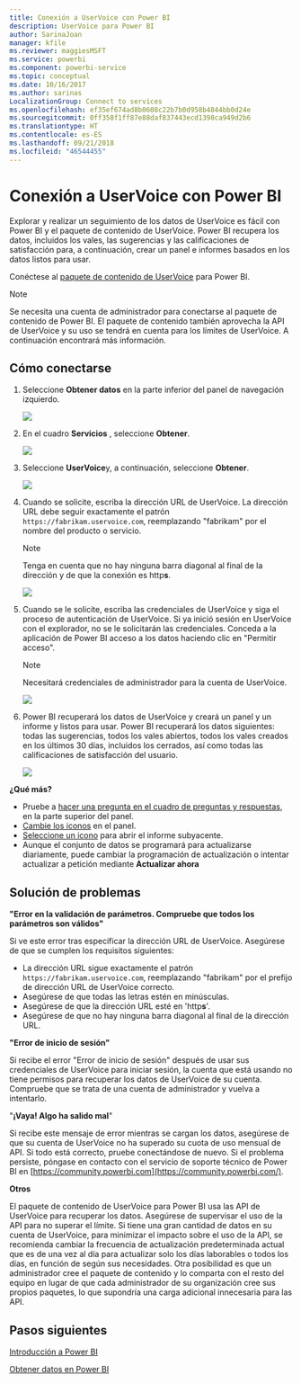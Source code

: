 ```yaml
---
title: Conexión a UserVoice con Power BI
description: UserVoice para Power BI
author: SarinaJoan
manager: kfile
ms.reviewer: maggiesMSFT
ms.service: powerbi
ms.component: powerbi-service
ms.topic: conceptual
ms.date: 10/16/2017
ms.author: sarinas
LocalizationGroup: Connect to services
ms.openlocfilehash: ef35ef674ad8b0608c22b7b0d958b4844bb0d24e
ms.sourcegitcommit: 0ff358f1ff87e88daf837443ecd1398ca949d2b6
ms.translationtype: HT
ms.contentlocale: es-ES
ms.lasthandoff: 09/21/2018
ms.locfileid: "46544455"
---
```

# <a name="connect-to-uservoice-with-power-bi"></a>Conexión a UserVoice con Power BI
Explorar y realizar un seguimiento de los datos de UserVoice es fácil con Power BI y el paquete de contenido de UserVoice. Power BI recupera los datos, incluidos los vales, las sugerencias y las calificaciones de satisfacción para, a continuación, crear un panel e informes basados en los datos listos para usar.

Conéctese al [paquete de contenido de UserVoice](https://app.powerbi.com/getdata/services/uservoice) para Power BI.

>[!NOTE]
>Se necesita una cuenta de administrador para conectarse al paquete de contenido de Power BI. El paquete de contenido también aprovecha la API de UserVoice y su uso se tendrá en cuenta para los límites de UserVoice. A continuación encontrará más información.

## <a name="how-to-connect"></a>Cómo conectarse
1. Seleccione **Obtener datos** en la parte inferior del panel de navegación izquierdo.
   
   ![](media/service-connect-to-uservoice/pbi_getdata.png)
2. En el cuadro **Servicios** , seleccione **Obtener**.
   
   ![](media/service-connect-to-uservoice/pbi_getservices.png) 
3. Seleccione **UserVoice**y, a continuación, seleccione **Obtener**.
   
   ![](media/service-connect-to-uservoice/uservoice.png)
4. Cuando se solicite, escriba la dirección URL de UserVoice. La dirección URL debe seguir exactamente el patrón `https://fabrikam.uservoice.com`, reemplazando "fabrikam" por el nombre del producto o servicio.
   
   >[!NOTE]
   >Tenga en cuenta que no hay ninguna barra diagonal al final de la dirección y de que la conexión es http**s**.
   
   ![](media/service-connect-to-uservoice/capture.png)
5. Cuando se le solicite, escriba las credenciales de UserVoice y siga el proceso de autenticación de UserVoice. Si ya inició sesión en UserVoice con el explorador, no se le solicitarán las credenciales. Conceda a la aplicación de Power BI acceso a los datos haciendo clic en "Permitir acceso".
   
   >[!NOTE]
   >Necesitará credenciales de administrador para la cuenta de UserVoice.
   
   ![](media/service-connect-to-uservoice/capture3.png)
6. Power BI recuperará los datos de UserVoice y creará un panel y un informe y listos para usar. Power BI recuperará los datos siguientes: todas las sugerencias, todos los vales abiertos, todos los vales creados en los últimos 30 días, incluidos los cerrados, así como todas las calificaciones de satisfacción del usuario.
   
   ![](media/service-connect-to-uservoice/capture4.png)

**¿Qué más?**

* Pruebe a [hacer una pregunta en el cuadro de preguntas y respuestas](consumer/end-user-q-and-a.md), en la parte superior del panel.
* [Cambie los iconos](service-dashboard-edit-tile.md) en el panel.
* [Seleccione un icono](consumer/end-user-tiles.md) para abrir el informe subyacente.
* Aunque el conjunto de datos se programará para actualizarse diariamente, puede cambiar la programación de actualización o intentar actualizar a petición mediante **Actualizar ahora**

## <a name="troubleshooting"></a>Solución de problemas
**"Error en la validación de parámetros. Compruebe que todos los parámetros son válidos"**

Si ve este error tras especificar la dirección URL de UserVoice. Asegúrese de que se cumplen los requisitos siguientes:

* La dirección URL sigue exactamente el patrón `https://fabrikam.uservoice.com`, reemplazando "fabrikam" por el prefijo de dirección URL de UserVoice correcto.
* Asegúrese de que todas las letras estén en minúsculas.
* Asegúrese de que la dirección URL esté en 'http**s**'.
* Asegúrese de que no hay ninguna barra diagonal al final de la dirección URL.

**"Error de inicio de sesión"**

Si recibe el error "Error de inicio de sesión" después de usar sus credenciales de UserVoice para iniciar sesión, la cuenta que está usando no tiene permisos para recuperar los datos de UserVoice de su cuenta. Compruebe que se trata de una cuenta de administrador y vuelva a intentarlo.

"**¡Vaya! Algo ha salido mal**"

Si recibe este mensaje de error mientras se cargan los datos, asegúrese de que su cuenta de UserVoice no ha superado su cuota de uso mensual de API. Si todo está correcto, pruebe conectándose de nuevo. Si el problema persiste, póngase en contacto con el servicio de soporte técnico de Power BI en [https://community.powerbi.com](https://community.powerbi.com/).

**Otros**  

El paquete de contenido de UserVoice para Power BI usa las API de UserVoice para recuperar los datos. Asegúrese de supervisar el uso de la API para no superar el límite. Si tiene una gran cantidad de datos en su cuenta de UserVoice, para minimizar el impacto sobre el uso de la API, se recomienda cambiar la frecuencia de actualización predeterminada actual que es de una vez al día para actualizar solo los días laborables o todos los días, en función de según sus necesidades. Otra posibilidad es que un administrador cree el paquete de contenido y lo comparta con el resto del equipo en lugar de que cada administrador de su organización cree sus propios paquetes, lo que supondría una carga adicional innecesaria para las API.

## <a name="next-steps"></a>Pasos siguientes
[Introducción a Power BI](service-get-started.md)

[Obtener datos en Power BI](service-get-data.md)

